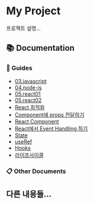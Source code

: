 # My Project

프로젝트 설명...

<!-- DOCS_INDEX_START -->
## 📚 Documentation

### 📖 Guides

- [03.javascript](./docs/03.javascript.md)
- [04.node-js](./docs/04.node-js.md)
- [05.react01](./docs/05.react01.md)
- [05.react02](./docs/05.react02.md)
- [React 최적화](./docs/11.react-optimization.md)
- [Component에 props 전달하기](./docs/6-1.react-props.md)
- [React Component](./docs/6-2.react-component.md)
- [React에서 Event Handling 하기](./docs/6-3.react-event-handling.md)
- [State](./docs/6-4.react-state.md)
- [useRef](./docs/6-5.react-useRef.md)
- [Hooks](./docs/6-6.react-hooks.md)
- [라이프사이클](./docs/8.react-lifecycle.md)

### 📋 Other Documents

<!-- DOCS_INDEX_END -->

## 다른 내용들...
